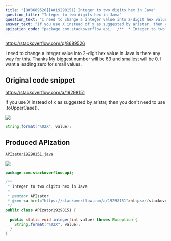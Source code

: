 ```yaml
---
title: "[Q#8689526][A#19298151] Integer to two digits hex in Java"
question_title: "Integer to two digits hex in Java"
question_text: "I need to change a integer value into 2-digit hex value in Java.Is there any way for this. Thanks My biggest number will be 63 and smallest will be 0. I want a leading zero for small values."
answer_text: "If you use X instead of x as suggested by aristar, then you don't need to use .toUpperCase()."
apization_code: "package com.stackoverflow.api;  /**  * Integer to two digits hex in Java  *  * @author APIzator  * @see <a href=\"https://stackoverflow.com/a/19298151\">https://stackoverflow.com/a/19298151</a>  */ public class APIzator19298151 {    public static void integer(int value) throws Exception {     String.format(\"%02X\", value);   } }"
---
```


https://stackoverflow.com/q/8689526

I need to change a integer value into 2-digit hex value in Java.Is there any way for this.
Thanks
My biggest number will be 63 and smallest will be 0.
I want a leading zero for small values.



## Original code snippet

https://stackoverflow.com/a/19298151

If you use X instead of x as suggested by aristar, then you don&#x27;t need to use .toUpperCase().

<div class="code-logo"><img src="/stackoverflow.png" /></div>

```java
String.format("%02X", value);
```

## Produced APIzation

[`APIzator19298151.java`](https://github.com/blind-papers/apization-temp-data/raw/main/search/APIzator19298151.java)

<div class="code-logo"><img src="/apizator.png" /></div>

```java
package com.stackoverflow.api;

/**
 * Integer to two digits hex in Java
 *
 * @author APIzator
 * @see <a href="https://stackoverflow.com/a/19298151">https://stackoverflow.com/a/19298151</a>
 */
public class APIzator19298151 {

  public static void integer(int value) throws Exception {
    String.format("%02X", value);
  }
}

```
